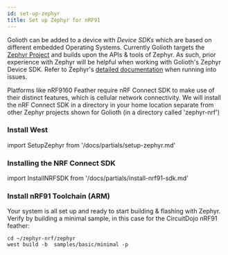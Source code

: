 ```yaml
---
id: set-up-zephyr
title: Set up Zephyr for nRF91
---
```


Golioth can be added to a device with _Device SDKs_ which are based on different embedded Operating Systems. Currently Golioth targets the [Zephyr Project](https://www.zephyrproject.org/) and builds upon the APIs & tools of Zephyr. As such, prior experience with Zephyr will be helpful when working with Golioth's Zephyr Device SDK. Refer to Zephyr's [detailed documentation](https://docs.zephyrproject.org/) when running into issues.

Platforms like nRF9160 Feather require nRF Connect SDK to make use of their distinct features, which is cellular network connectivity. We will install the nRF Connect SDK in a directory in your home location separate from other Zephyr projects shown for Golioth (in a directory called 'zephyr-nrf')

### Install West


import SetupZephyr from '/docs/partials/setup-zephyr.md'

<SetupZephyr/>

### Installing the NRF Connect SDK

import InstallNRFSDK from '/docs/partials/install-nrf91-sdk.md'

<InstallNRFSDK/>

### Install nRF91 Toolchain (ARM)

Your system is all set up and ready to start building & flashing with Zephyr. Verify by building a minimal sample, in this case for the CircuitDojo nRF91 feather:

```
cd ~/zephyr-nrf/zephyr
west build -b  samples/basic/minimal -p
```